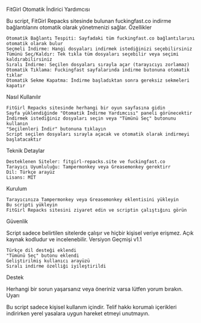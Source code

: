 FitGirl Otomatik İndirici Yardımcısı

Bu script, FitGirl Repacks sitesinde bulunan fuckingfast.co indirme bağlantılarını otomatik olarak yönetmenizi sağlar.
Özellikler

    Otomatik Bağlantı Tespiti: Sayfadaki tüm fuckingfast.co bağlantılarını otomatik olarak bulur
    Seçmeli İndirme: Hangi dosyaları indirmek istediğinizi seçebilirsiniz
    Tümünü Seç/Kaldır: Tek tıkla tüm dosyaları seçebilir veya seçimi kaldırabilirsiniz
    Sıralı İndirme: Seçilen dosyaları sırayla açar (tarayıcıyı zorlamaz)
    Otomatik Tıklama: Fuckingfast sayfalarında indirme butonuna otomatik tıklar
    Otomatik Sekme Kapatma: İndirme başladıktan sonra gereksiz sekmeleri kapatır

Nasıl Kullanılır

    FitGirl Repacks sitesinde herhangi bir oyun sayfasına gidin
    Sayfa yüklendiğinde "Otomatik İndirme Yardımcısı" paneli görünecektir
    İndirmek istediğiniz dosyaları seçin veya "Tümünü Seç" butonunu kullanın
    "Seçilenleri İndir" butonuna tıklayın
    Script seçilen dosyaları sırayla açacak ve otomatik olarak indirmeyi başlatacaktır

Teknik Detaylar

    Desteklenen Siteler: fitgirl-repacks.site ve fuckingfast.co
    Tarayıcı Uyumluluğu: Tampermonkey veya Greasemonkey gerektirr
    Dil: Türkçe arayüz
    Lisans: MIT

Kurulum

    Tarayıcınıza Tampermonkey veya Greasemonkey eklentisini yükleyin
    Bu scripti yükleyin
    FitGirl Repacks sitesini ziyaret edin ve scriptin çalıştığını görün

Güvenlik

Script sadece belirtilen sitelerde çalışır ve hiçbir kişisel veriye erişmez. Açık kaynak kodludur ve incelenebilir.
Versiyon Geçmişi
v1.1

    Türkçe dil desteği eklendi
    "Tümünü Seç" butonu eklendi
    Geliştirilmiş kullanıcı arayüzü
    Sıralı indirme özelliği iyileştirildi

Destek

Herhangi bir sorun yaşarsanız veya öneriniz varsa lütfen yorum bırakın.
Uyarı

Bu script sadece kişisel kullanım içindir. Telif hakkı korumalı içerikleri indirirken yerel yasalara uygun hareket etmeyi unutmayın.